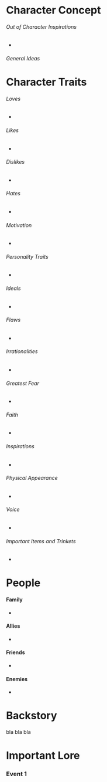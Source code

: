 # Character Concept

###### Out of Character Inspirations
- 

###### General Ideas

# Character Traits

###### Loves
- 

###### Likes
- 

###### Dislikes
- 

###### Hates
- 

###### Motivation
- 

###### Personality Traits
- 

###### Ideals
- 

###### Flaws
- 

###### Irrationalities
- 

###### Greatest Fear
- 

###### Faith
- 

###### Inspirations
- 

###### Physical Appearance
- 

###### Voice
- 

###### Important Items and Trinkets
- 

# People

#### Family
- 

#### Allies
- 

#### Friends
- 

#### Enemies
- 

# Backstory

bla bla bla

# Important Lore

### Event 1
